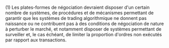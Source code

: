 (1) Les plates-formes de négociation devraient disposer d'un certain nombre de systèmes, de procédures et de mécanismes permettant de garantir que les systèmes de trading algorithmique ne donnent pas naissance ou ne contribuent pas à des conditions de négociation de nature à perturber le marché, et notamment disposer de systèmes permettant de surveiller et, le cas échéant, de limiter la proportion d'ordres non exécutés par rapport aux transactions.